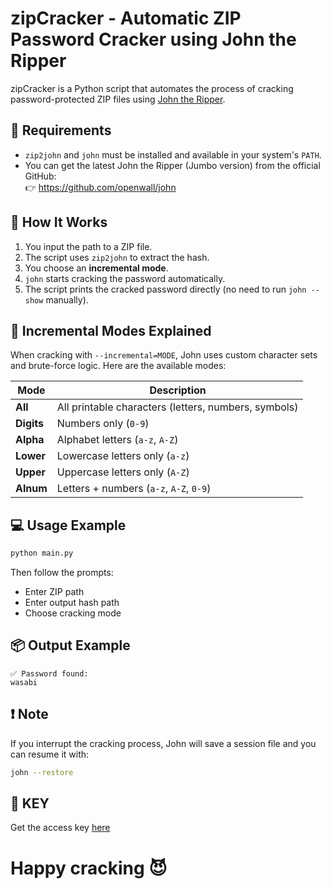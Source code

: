 
# zipCracker - Automatic ZIP Password Cracker using John the Ripper

zipCracker is a Python script that automates the process of cracking password-protected ZIP files using [John the Ripper](https://www.openwall.com/john/).

## 🔧 Requirements

- `zip2john` and `john` must be installed and available in your system's `PATH`.
- You can get the latest John the Ripper (Jumbo version) from the official GitHub:  
  👉 https://github.com/openwall/john

## 🚀 How It Works

1. You input the path to a ZIP file.
2. The script uses `zip2john` to extract the hash.
3. You choose an **incremental mode**.
4. `john` starts cracking the password automatically.
5. The script prints the cracked password directly (no need to run `john --show` manually).

## 🧠 Incremental Modes Explained

When cracking with `--incremental=MODE`, John uses custom character sets and brute-force logic. Here are the available modes:

| Mode     | Description                                      |
|----------|--------------------------------------------------|
| **All**  | All printable characters (letters, numbers, symbols) |
| **Digits** | Numbers only (`0-9`)                          |
| **Alpha** | Alphabet letters (`a-z`, `A-Z`)                 |
| **Lower** | Lowercase letters only (`a-z`)                 |
| **Upper** | Uppercase letters only (`A-Z`)                 |
| **Alnum** | Letters + numbers (`a-z`, `A-Z`, `0-9`)        |

## 💻 Usage Example

```bash
python main.py
```

Then follow the prompts:  
- Enter ZIP path  
- Enter output hash path  
- Choose cracking mode

## 📦 Output Example

```
✅ Password found:
wasabi
```

## ❗ Note

If you interrupt the cracking process, John will save a session file and you can resume it with:

```bash
john --restore
```
## 🔑 KEY
Get the access key [here](https://sfl.gl/MY01e) 



# Happy cracking 😈
